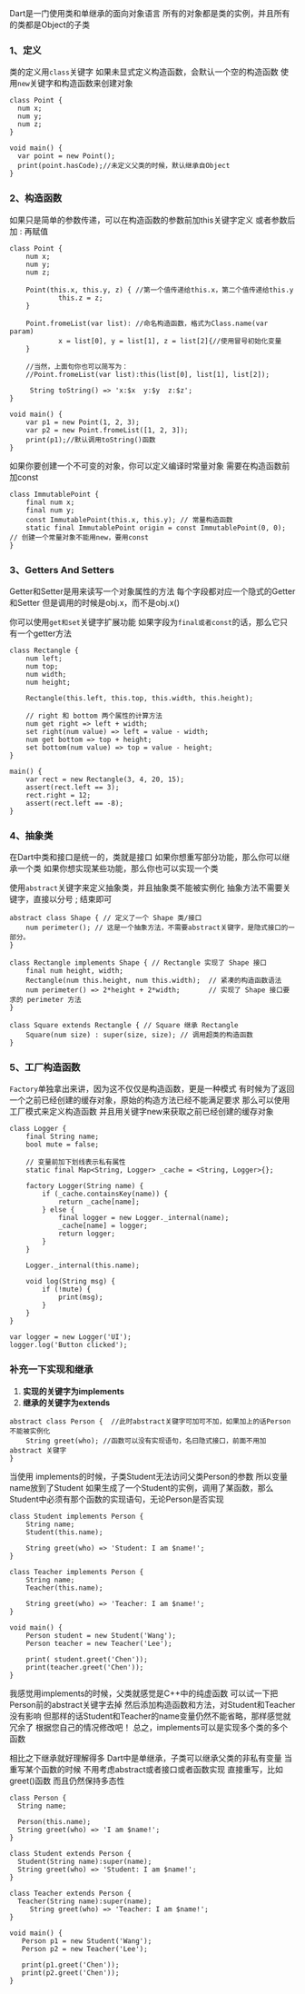 Dart是一门使用类和单继承的面向对象语言
所有的对象都是类的实例，并且所有的类都是Object的子类

### 1、定义
类的定义用```class```关键字
如果未显式定义构造函数，会默认一个空的构造函数
使用```new```关键字和构造函数来创建对象
```
class Point {
  num x;
  num y;
  num z;
}

void main() {
  var point = new Point();
  print(point.hasCode);//未定义父类的时候，默认继承自Object
}
```
### 2、构造函数
如果只是简单的参数传递，可以在构造函数的参数前加this关键字定义
或者参数后加 : 再赋值
```
class Point {
    num x;
    num y;
    num z;

    Point(this.x, this.y, z) { //第一个值传递给this.x，第二个值传递给this.y
            this.z = z;
    }

    Point.fromeList(var list): //命名构造函数，格式为Class.name(var param)
            x = list[0], y = list[1], z = list[2]{//使用冒号初始化变量
    }

    //当然，上面句你也可以简写为：
    //Point.fromeList(var list):this(list[0], list[1], list[2]);

     String toString() => 'x:$x  y:$y  z:$z';
}

void main() {
    var p1 = new Point(1, 2, 3);
    var p2 = new Point.fromeList([1, 2, 3]);
    print(p1);//默认调用toString()函数
}
```
如果你要创建一个不可变的对象，你可以定义编译时常量对象
需要在构造函数前加const
```
class ImmutablePoint {
    final num x;
    final num y;
    const ImmutablePoint(this.x, this.y); // 常量构造函数
    static final ImmutablePoint origin = const ImmutablePoint(0, 0); // 创建一个常量对象不能用new，要用const
}
```
### 3、Getters And Setters
Getter和Setter是用来读写一个对象属性的方法
每个字段都对应一个隐式的Getter和Setter
但是调用的时候是obj.x，而不是obj.x()

你可以使用```get和set```关键字扩展功能
如果字段为```final或者const```的话，那么它只有一个getter方法
```
class Rectangle {
    num left;
    num top;
    num width;
    num height;

    Rectangle(this.left, this.top, this.width, this.height);

    // right 和 bottom 两个属性的计算方法
    num get right => left + width;
    set right(num value) => left = value - width;
    num get bottom => top + height;
    set bottom(num value) => top = value - height;
}

main() {
    var rect = new Rectangle(3, 4, 20, 15);
    assert(rect.left == 3);
    rect.right = 12;
    assert(rect.left == -8);
}
```
### 4、抽象类
在Dart中类和接口是统一的，类就是接口
如果你想重写部分功能，那么你可以继承一个类
如果你想实现某些功能，那么你也可以实现一个类

使用```abstract```关键字来定义抽象类，并且抽象类不能被实例化
抽象方法不需要关键字，直接以分号 ; 结束即可
```
abstract class Shape { // 定义了一个 Shape 类/接口
    num perimeter(); // 这是一个抽象方法，不需要abstract关键字，是隐式接口的一部分。
}

class Rectangle implements Shape { // Rectangle 实现了 Shape 接口
    final num height, width;
    Rectangle(num this.height, num this.width);  // 紧凑的构造函数语法
    num perimeter() => 2*height + 2*width;       // 实现了 Shape 接口要求的 perimeter 方法
}

class Square extends Rectangle { // Square 继承 Rectangle
    Square(num size) : super(size, size); // 调用超类的构造函数
}
```
### 5、工厂构造函数
```Factory```单独拿出来讲，因为这不仅仅是构造函数，更是一种模式
有时候为了返回一个之前已经创建的缓存对象，原始的构造方法已经不能满足要求
那么可以使用工厂模式来定义构造函数
并且用关键字new来获取之前已经创建的缓存对象
```
class Logger {
    final String name;
    bool mute = false;

    // 变量前加下划线表示私有属性
    static final Map<String, Logger> _cache = <String, Logger>{};

    factory Logger(String name) {
        if (_cache.containsKey(name)) {
            return _cache[name];
        } else {
            final logger = new Logger._internal(name);
            _cache[name] = logger;
            return logger;
        }
    }

    Logger._internal(this.name);

    void log(String msg) {
        if (!mute) {
            print(msg);
        }
    }
}

var logger = new Logger('UI');
logger.log('Button clicked');
 ```


### 补充一下实现和继承

1. **实现的关键字为implements**
2. **继承的关键字为extends**
```
abstract class Person {  //此时abstract关键字可加可不加，如果加上的话Person不能被实例化
    String greet(who); //函数可以没有实现语句，名曰隐式接口，前面不用加 abstract 关键字
}
```
当使用 implements的时候，子类Student无法访问父类Person的参数
所以变量name放到了Student
如果生成了一个Student的实例，调用了某函数，那么Student中必须有那个函数的实现语句，无论Person是否实现
```
class Student implements Person {
    String name;
    Student(this.name);

    String greet(who) => 'Student: I am $name!';
}

class Teacher implements Person {
    String name;
    Teacher(this.name);

    String greet(who) => 'Teacher: I am $name!';
}

void main() {
    Person student = new Student('Wang');
    Person teacher = new Teacher('Lee');

    print( student.greet('Chen'));
    print(teacher.greet('Chen'));
}
```
我感觉用implements的时候，父类就感觉是C++中的纯虚函数
可以试一下把Person前的abstract关键字去掉
然后添加构造函数和方法，对Student和Teacher没有影响
但那样的话Student和Teacher的name变量仍然不能省略，那样感觉就冗余了
根据您自己的情况修改吧！
总之，implements可以是实现多个类的多个函数

相比之下继承就好理解得多
Dart中是单继承，子类可以继承父类的非私有变量
当重写某个函数的时候
不用考虑abstract或者接口或者函数实现
直接重写，比如greet()函数
而且仍然保持多态性
```
class Person {
  String name;

  Person(this.name);
  String greet(who) => 'I am $name!';
}

class Student extends Person {
  Student(String name):super(name);
  String greet(who) => 'Student: I am $name!';
}

class Teacher extends Person {
  Teacher(String name):super(name);
     String greet(who) => 'Teacher: I am $name!';
}

void main() {
   Person p1 = new Student('Wang');
   Person p2 = new Teacher('Lee');

   print(p1.greet('Chen'));
   print(p2.greet('Chen'));
}
```